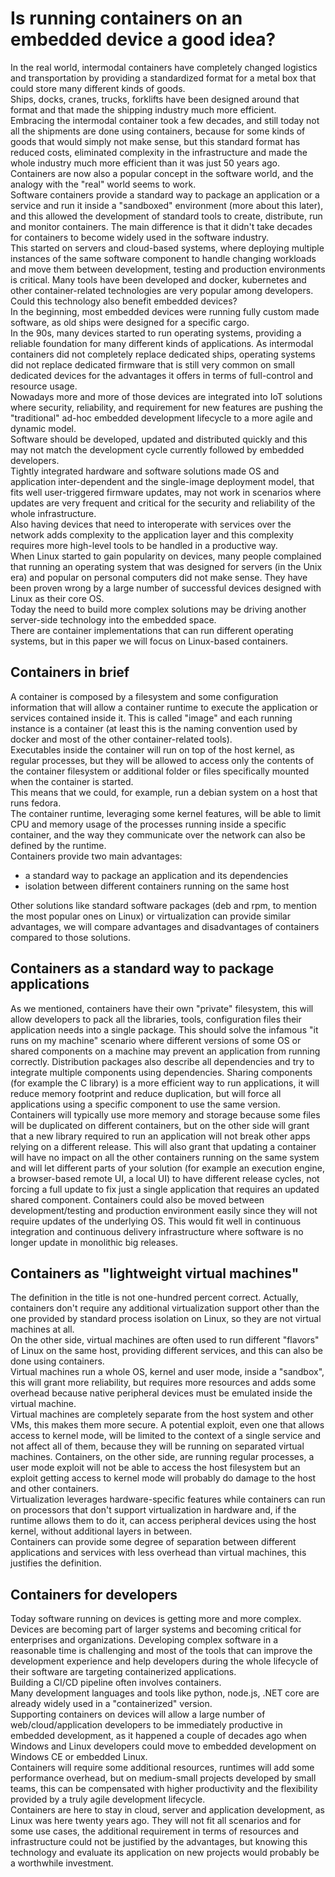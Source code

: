 # Is running containers on an embedded device a good idea? #
In the real world, intermodal containers have completely changed logistics and transportation by providing a standardized format for a metal box that could store many different kinds of goods.  
Ships, docks, cranes, trucks, forklifts have been designed around that format and that made the shipping industry much more efficient.  
Embracing the intermodal container took a few decades, and still today not all the shipments are done using containers, because for some kinds of goods that would simply not make sense, but this standard format has reduced costs, eliminated complexity in the infrastructure and made the whole industry much more efficient than it was just 50 years ago.  
Containers are now also a popular concept in the software world, and the analogy with the "real" world seems to work.  
Software containers provide a standard way to package an application or a service and run it inside a "sandboxed" environment (more about this later), and this allowed the development of standard tools to create, distribute, run and monitor containers. The main difference is that it didn't take decades for containers to become widely used in the software industry.  
This started on servers and cloud-based systems, where deploying multiple instances of the same software component to handle changing workloads and move them between development, testing and production environments is critical. Many tools have been developed and docker, kubernetes and other container-related technologies are very popular among developers.  
Could this technology also benefit embedded devices?  
In the beginning, most embedded devices were running fully custom made software, as old ships were designed for a specific cargo.  
In the 90s, many devices started to run operating systems, providing a reliable foundation for many different kinds of applications.
As intermodal containers did not completely replace dedicated ships, operating systems did not replace dedicated firmware that is still very common on small dedicated devices for the advantages it offers in terms of full-control and resource usage.  
Nowadays more and more of those devices are integrated into IoT solutions where security, reliability, and requirement for new features are pushing the "traditional" ad-hoc embedded development lifecycle to a more agile and dynamic model.  
Software should be developed, updated and distributed quickly and this may not match the development cycle currently followed by embedded developers.  
Tightly integrated hardware and software solutions made OS and application inter-dependent and the single-image deployment model, that fits well user-triggered firmware updates, may not work in scenarios where updates are very frequent and critical for the security and reliability of the whole infrastructure.  
Also having devices that need to interoperate with services over the network adds complexity to the application layer and this complexity requires more high-level tools to be handled in a productive way.  
When Linux started to gain popularity on devices, many people complained that running an operating system that was designed for servers (in the Unix era) and popular on personal computers did not make sense. They have been proven wrong by a large number of successful devices designed with Linux as their core OS.  
Today the need to build more complex solutions may be driving another server-side technology into the embedded space.  
There are container implementations that can run different operating systems, but in this paper we will focus on Linux-based containers.

## Containers in brief ##

A container is composed by a filesystem and some configuration information that will allow a container runtime to execute the application or services contained inside it.  This is called "image" and each running instance is a container (at least this is the naming convention used by docker and most of the other container-related tools).  
Executables inside the container will run on top of the host kernel, as regular processes, but they will be allowed to access only the contents of the container filesystem or additional folder or files specifically mounted when the container is started.  
This means that we could, for example, run a debian system on a host that runs fedora.  
The container runtime, leveraging some kernel features, will be able to limit CPU and memory usage of the processes running inside a specific container, and the way they communicate over the network can also be defined by the runtime.  
Containers provide two main advantages:

- a standard way to package an application and its dependencies
- isolation between different containers running on the same host

Other solutions like standard software packages (deb and rpm, to mention the most popular ones on Linux) or virtualization can provide similar advantages, we will compare advantages and disadvantages of containers compared to those solutions.

## Containers as a standard way to package applications ##

As we mentioned, containers have their own "private" filesystem, this will allow developers to pack all the libraries, tools, configuration files their application needs into a single package. This should solve the infamous "it runs on my machine" scenario where different versions of some OS or shared components on a machine may prevent an application from running correctly. 
Distribution packages also describe all dependencies and try to integrate multiple components using dependencies. Sharing components (for example the C library) is a more efficient way to run applications, it will reduce memory footprint and reduce duplication, but will force all applications using a specific component to use the same version.
Containers will typically use more memory and storage because some files will be duplicated on different containers, but on the other side will grant that a new library required to run an application will not break other apps relying on a different release.
This will also grant that updating a container will have no impact on all the other containers running on the same system and will let different parts of your solution (for example an execution engine, a browser-based remote UI, a local UI) to have different release cycles, not forcing a full update to fix just a single application that requires an updated shared component.
Containers could also be moved between development/testing and production environment easily since they will not require updates of the underlying OS. This would fit well in continuous integration and continuous delivery infrastructure where software is no longer update in monolithic big releases.

## Containers as "lightweight virtual machines" ##

The definition in the title is not one-hundred percent correct.  Actually, containers don't require any additional virtualization support other than the one provided by standard process isolation on Linux, so they are not virtual machines at all.  
On the other side, virtual machines are often used to run different "flavors" of Linux on the same host, providing different services, and this can also be done using containers.  
Virtual machines run a whole OS, kernel and user mode, inside a "sandbox", this will grant more reliability, but requires more resources and adds some overhead because native peripheral devices must be emulated inside the virtual machine.  
Virtual machines are completely separate from the host system and other VMs, this makes them more secure. A potential exploit, even one that allows access to kernel mode, will be limited to the context of a single service and not affect all of them, because they will be running on separated virtual machines. Containers, on the other side, are running regular processes, a user mode exploit will not be able to access the host filesystem but an exploit getting access to kernel mode will probably do damage to the host and other containers.  
Virtualization leverages hardware-specific features while containers can run on processors that don't support virtualization in hardware and, if the runtime allows them to do it, can access peripheral devices using the host kernel, without additional layers in between.  
Containers can provide some degree of separation between different applications and services with less overhead than virtual machines, this justifies the definition.  

## Containers for developers ##

Today software running on devices is getting more and more complex. Devices are becoming part of larger systems and becoming critical for enterprises and organizations. Developing complex software in a reasonable time is challenging and most of the tools that can improve the development experience and help developers during the whole lifecycle of their software are targeting containerized applications.  
Building a CI/CD pipeline often involves containers.  
Many development languages and tools like python, node.js, .NET core are already widely used in a "containerized" version.  
Supporting containers on devices will allow a large number of web/cloud/application developers to be immediately productive in embedded development, as it happened a couple of decades ago when Windows and Linux developers could move to embedded development on Windows CE or embedded Linux.  
Containers will require some additional resources, runtimes will add some performance overhead, but on medium-small projects developed by small teams, this can be compensated with higher productivity and the flexibility provided by a truly agile development lifecycle.  
Containers are here to stay in cloud, server and application development, as Linux was here twenty years ago. They will not fit all scenarios and for some use cases, the additional requirement in terms of resources and infrastructure could not be justified by the advantages, but knowing this technology and evaluate its application on new projects would probably be a worthwhile investment.  
